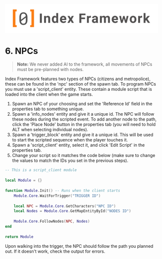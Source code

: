 ![Index Framework Banner](../images/ifw/banner.png)
# 6. NPCs

> **Note:** We never added AI to the framework, all movements of NPCs must be pre-planned with nodes.

Index Framework features two types of NPCs (citizens and metropolice), these can be found in the 'npc' section of the spawn tab. To program NPCs you must use a 'script_client' entity. These contain a module script that is loaded into the client when the game starts.

1. Spawn an NPC of your choosing and set the 'Reference Id' field in the properties tab to something unique.
2. Spawn a 'info_nodes' entity and give it a unique id. The NPC will follow these nodes during the scripted event. To add another node to the path, click the 'Place Node' button in the properties tab (you will need to hold ALT when selecting individual nodes).
3. Spawn a 'trigger_block' entity and give it a unique id. This will be used to start the scripted sequence when the player touches it.
4. Spawn a 'script_client' entity, select it, and click 'Edit Script' in the properties tab.
5. Change your script so it matches the code below (make sure to change the values to match the IDs you set in the previous steps).

```lua
-- This is a script_client module

local Module = {}

function Module.Init() -- Runs when the client starts
    Module.Core.WaitForTrigger("TRIGGER ID")

    local NPC = Module.Core.GetCharacters("NPC ID")
    local Nodes = Module.Core.GetMapEntityById("NODES ID")

    Module.Core.FollowNodes(NPC, Nodes)
end

return Module
```

Upon walking into the trigger, the NPC should follow the path you planned out. If it doesn't work, check the output for errors.